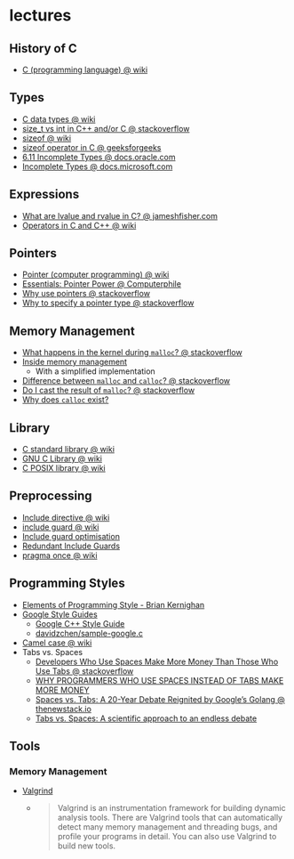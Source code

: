 
# lectures

## History of C
- [C (programming language) @ wiki](https://en.wikipedia.org/wiki/C_(programming_language)#CITEREFKernighanRitchie1978)

## Types
- [C data types @ wiki](https://en.wikipedia.org/wiki/C_data_types)
- [size_t vs int in C++ and/or C @ stackoverflow](https://stackoverflow.com/questions/994288/size-t-vs-int-in-c-and-or-c)
- [sizeof @ wiki](https://en.wikipedia.org/wiki/Sizeof)
- [sizeof operator in C @ geeksforgeeks](https://www.geeksforgeeks.org/sizeof-operator-c/#:~:text=Sizeof%20is%20a%20much%20used,the%20size%20of%20its%20operand.&text=sizeof%20can%20be%20applied%20to,such%20as%20Structure%2C%20union%20etc.)
- [6.11 Incomplete Types @ docs.oracle.com](https://docs.oracle.com/cd/E19205-01/819-5265/bjals/index.html)
- [Incomplete Types @ docs.microsoft.com](https://docs.microsoft.com/en-us/cpp/c-language/incomplete-types?view=msvc-160)

## Expressions
- [What are lvalue and rvalue in C? @ jameshfisher.com](https://jameshfisher.com/2017/01/21/c-lvalue-rvalue/#:~:text=TL%3BDR%3A%20%E2%80%9Clvalue%E2%80%9D,as%20%E2%80%9Call%20other%20expressions%E2%80%9D.)
- [Operators in C and C++ @ wiki](https://en.wikipedia.org/wiki/Operators_in_C_and_C%2B%2B)

## Pointers
- [Pointer (computer programming) @ wiki](https://en.wikipedia.org/wiki/Pointer_(computer_programming))
- [Essentials: Pointer Power @ Computerphile](https://youtu.be/t5NszbIerYc)
- [Why use pointers @ stackoverflow](https://stackoverflow.com/questions/162941/why-use-pointers#:~:text=Pointers%20allow%20you%20to%20refer,components%20in%20your%20data%20structures.)
- [Why to specify a pointer type @ stackoverflow](https://stackoverflow.com/questions/38822692/why-to-specify-a-pointer-type)

## Memory Management
- [What happens in the kernel during `malloc`? @ stackoverflow](https://stackoverflow.com/q/5716100/1833118)
- [Inside memory management](https://developer.ibm.com/tutorials/l-memory/)
  - With a simplified implementation
- [Difference between `malloc` and `calloc`? @ stackoverflow](https://stackoverflow.com/q/1538420/1833118)
- [Do I cast the result of `malloc`? @ stackoverflow](https://stackoverflow.com/q/605845/1833118)
- [Why does `calloc` exist?](https://vorpus.org/blog/why-does-calloc-exist/)

## Library
- [C standard library @ wiki](https://en.wikipedia.org/wiki/C_standard_library)
- [GNU C Library @ wiki](https://en.wikipedia.org/wiki/GNU_C_Library)
- [C POSIX library @ wiki](https://en.wikipedia.org/wiki/C_POSIX_library)

## Preprocessing
- [Include directive @ wiki](https://en.wikipedia.org/wiki/Include_directive)
- [include guard @ wiki](https://en.wikipedia.org/wiki/Include_guard)
- [Include guard optimisation](https://web.archive.org/web/20100819052043/http://www.bobarcher.org/software/include/index.html)
- [Redundant Include Guards](http://wiki.c2.com/?RedundantIncludeGuards)
- [pragma once @ wiki](https://en.wikipedia.org/wiki/Pragma_once)

## Programming Styles
- [Elements of Programming Style - Brian Kernighan](https://youtu.be/8SUkrR7ZfTA)
- [Google Style Guides](https://google.github.io/styleguide/)
  - [Google C++ Style Guide](https://google.github.io/styleguide/cppguide.html)
  - [davidzchen/sample-google.c](https://gist.github.com/davidzchen/9187878)
- [Camel case @ wiki](https://en.wikipedia.org/wiki/Camel_case)
- Tabs vs. Spaces
  - [Developers Who Use Spaces Make More Money Than Those Who Use Tabs @ stackoverflow](https://stackoverflow.blog/2017/06/15/developers-use-spaces-make-money-use-tabs/)
  - [WHY PROGRAMMERS WHO USE SPACES INSTEAD OF TABS MAKE MORE MONEY](https://insanelab.com/blog/notes/spaces-vs-tabs/#:~:text=The%20analysis%20performed%20by%20the,than%20their%20tab%20using%20counterparts.)
  - [Spaces vs. Tabs: A 20-Year Debate Reignited by Google’s Golang @ thenewstack.io](https://thenewstack.io/spaces-vs-tabs-a-20-year-debate-and-now-this-what-the-hell-is-wrong-with-go/)
  - [Tabs vs. Spaces: A scientific approach to an endless debate](https://kennethreilly.medium.com/tabs-vs-spaces-3c24defa7c9e)
## Tools

### Memory Management
- [Valgrind](https://valgrind.org/)
  - > Valgrind is an instrumentation framework for building dynamic analysis tools.
      There are Valgrind tools that can automatically detect many memory management and threading bugs, and profile your programs in detail.
      You can also use Valgrind to build new tools.